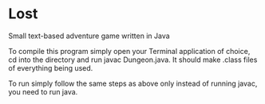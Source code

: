 # Lost
Small text-based adventure game written in Java

To compile this program simply open your Terminal application of choice, cd into the directory and run javac Dungeon.java. It should make .class files of everything being used.

To run simply follow the same steps as above only instead of running javac, you need to run java.
